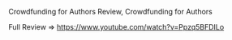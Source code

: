 Crowdfunding for Authors Review, Crowdfunding for Authors

Full Review => https://www.youtube.com/watch?v=Ppzq5BFDILo